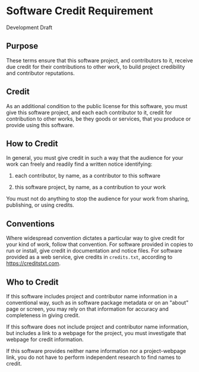# Software Credit Requirement

Development Draft

## Purpose

These terms ensure that this software project, and contributors to it, receive due credit for their contributions to other work, to build project credibility and contributor reputations.

## Credit

As an additional condition to the public license for this software, you must give this software project, and each each contributor to it, credit for contribution to other works, be they goods or services, that you produce or provide using this software.

## How to Credit

In general, you must give credit in such a way that the audience for your work can freely and readily find a written notice identifying:

1.  each contributor, by name, as a contributor to this software

2.  this software project, by name, as a contribution to your work

You must not do anything to stop the audience for your work from sharing, publishing, or using credits.

## Conventions

Where widespread convention dictates a particular way to give credit for your kind of work, follow that convention.  For software provided in copies to run or install, give credit in documentation and notice files.  For software provided as a web service, give credits in `credits.txt`, according to <https://creditstxt.com>.

## Who to Credit

If this software includes project and contributor name information in a conventional way, such as in software package metadata or on an "about" page or screen, you may rely on that information for accuracy and completeness in giving credit.

If this software does not include project and contributor name information, but includes a link to a webpage for the project, you must investigate that webpage for credit information.

If this software provides neither name information nor a project-webpage link, you do not have to perform independent research to find names to credit.
